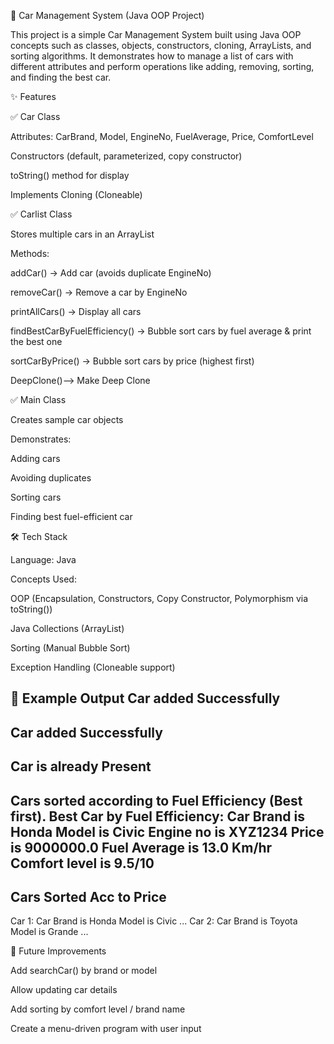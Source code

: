 
🚗 Car Management System (Java OOP Project)

This project is a simple Car Management System built using Java OOP concepts such as classes, objects, constructors, cloning, ArrayLists, and sorting algorithms.
It demonstrates how to manage a list of cars with different attributes and perform operations like adding, removing, sorting, and finding the best car.

✨ Features

✅ Car Class

Attributes: CarBrand, Model, EngineNo, FuelAverage, Price, ComfortLevel

Constructors (default, parameterized, copy constructor)

toString() method for display

Implements Cloning (Cloneable)

✅ Carlist Class

Stores multiple cars in an ArrayList<Car>

Methods:

addCar() → Add car (avoids duplicate EngineNo)

removeCar() → Remove a car by EngineNo

printAllCars() → Display all cars

findBestCarByFuelEfficiency() → Bubble sort cars by fuel average & print the best one

sortCarByPrice() → Bubble sort cars by price (highest first)

DeepClone()--> Make Deep Clone

✅ Main Class

Creates sample car objects

Demonstrates:

Adding cars

Avoiding duplicates

Sorting cars

Finding best fuel-efficient car

🛠️ Tech Stack

Language: Java

Concepts Used:

OOP (Encapsulation, Constructors, Copy Constructor, Polymorphism via toString())

Java Collections (ArrayList)

Sorting (Manual Bubble Sort)

Exception Handling (Cloneable support)

🚀 Example Output
Car added Successfully
------------------------
Car added Successfully
------------------------
Car is already Present
------------------------
Cars sorted according to Fuel Efficiency (Best first).
Best Car by Fuel Efficiency:
Car Brand is Honda
Model is Civic
Engine no is XYZ1234
Price is 9000000.0
Fuel Average is 13.0 Km/hr
Comfort level is 9.5/10
------------------------
Cars Sorted Acc to Price
------------------------
Car 1:
Car Brand is Honda
Model is Civic
...
Car 2:
Car Brand is Toyota
Model is Grande
...

📌 Future Improvements

Add searchCar() by brand or model

Allow updating car details

Add sorting by comfort level / brand name

Create a menu-driven program with user input
